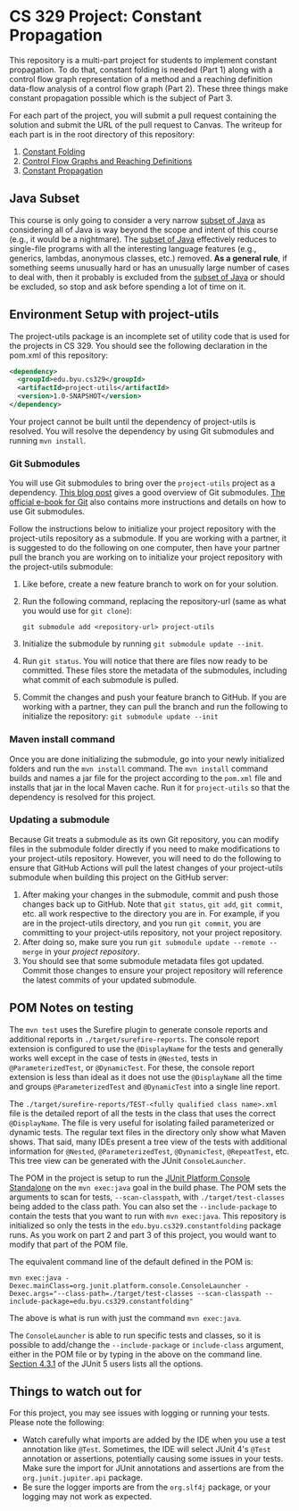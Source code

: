 # CS 329 Project: Constant Propagation

This repository is a multi-part project for students to implement constant propagation. To do that, constant folding is needed (Part 1) along with a control flow graph representation of a method and a reaching definition data-flow analysis of a control flow graph (Part 2). These three things make constant propagation possible which is the subject of Part 3.

For each part of the project, you will submit a pull request containing the solution and submit the URL of the pull request to Canvas. The writeup for each part is in the root directory of this repository:

1. [Constant Folding](part1-constant-folding.md)
2. [Control Flow Graphs and Reaching Definitions](part2-cfg-rd.md)
3. [Constant Propagation](part3-constant-propagation.md)

## Java Subset

This course is only going to consider a very narrow [subset of Java](https://bitbucket.org/byucs329/byu-cs-329-lecture-notes/src/master/java-subset/java-subset.md) as considering all of Java is way beyond the scope and intent of this course (e.g., it would be a nightmare). The [subset of Java](https://bitbucket.org/byucs329/byu-cs-329-lecture-notes/src/master/java-subset/java-subset.md) effectively reduces to single-file programs with all the interesting language features (e.g., generics, lambdas, anonymous classes, etc.) removed. **As a general rule**, if something seems unusually hard or has an unusually large number of cases to deal with, then it probably is excluded from the [subset of Java](https://bitbucket.org/byucs329/byu-cs-329-lecture-notes/src/master/java-subset/java-subset.md) or should be excluded, so stop and ask before spending a lot of time on it.

## Environment Setup with project-utils

The project-utils package is an incomplete set of utility code that is used for the projects in CS 329. You should see the following declaration in the pom.xml of this repository:

```xml
<dependency>
  <groupId>edu.byu.cs329</groupId>
  <artifactId>project-utils</artifactId>
  <version>1.0-SNAPSHOT</version>
</dependency>
```

Your project cannot be built until the dependency of project-utils is resolved. You will resolve the dependency by using Git submodules and running `mvn install`.

### Git Submodules

You will use Git submodules to bring over the `project-utils` project as a dependency. [This blog post](https://github.blog/2016-02-01-working-with-submodules/) gives a good overview of Git submodules. [The official e-book for Git](https://git-scm.com/book/en/v2/Git-Tools-Submodules) also contains more instructions and details on how to use Git submodules.

Follow the instructions below to initialize your project repository with the project-utils repository as a submodule. If you are working with a partner, it is suggested to do the following on one computer, then have your partner pull the branch you are working on to initialize your project repository with the project-utils submodule:

1. Like before, create a new feature branch to work on for your solution.
2. Run the following command, replacing the repository-url (same as what you would use for `git clone`):

    `git submodule add <repository-url> project-utils`

3. Initialize the submodule by running `git submodule update --init`.
4. Run `git status`. You will notice that there are files now ready to be committed. These files store the metadata of the submodules, including what commit of each submodule is pulled.
5. Commit the changes and push your feature branch to GitHub. If you are working with a partner, they can pull the branch and run the following to initialize the repository: `git submodule update --init`

### Maven install command

Once you are done initializing the submodule, go into your newly initialized folders and run the `mvn install` command.
The `mvn install` command builds and names a jar file for the project according to the `pom.xml` file and installs that jar in the local Maven cache. Run it for `project-utils` so that the dependency is resolved for this project.

### Updating a submodule

Because Git treats a submodule as its own Git repository, you can modify files in the submodule folder directly if you need to make modifications to your project-utils repository. However, you will need to do the following to ensure that GitHub Actions will pull the latest changes of your project-utils submodule when building this project on the GitHub server:

1. After making your changes in the submodule, commit and push those changes back up to GitHub. Note that `git status`, `git add`, `git commit`, etc. all work respective to the directory you are in. For example, if you are in the project-utils directory, and you run `git commit`, you are committing to your project-utils repository, not your project repository.
2. After doing so, make sure you run `git submodule update --remote --merge` in your *project repository*.
3. You should see that some submodule metadata files got updated. Commit those changes to ensure your project repository will reference the latest commits of your updated submodule.

## POM Notes on testing

The `mvn test` uses the Surefire plugin to generate console reports and additional reports in `./target/surefire-reports`. The console report extension is configured to use the `@DisplayName` for the tests and generally works well except in the case of tests in `@Nested`, tests in `@ParameterizedTest`, or `@DynamicTest`. For these, the console report extension is less than ideal as it does not use the `@DisplayName` all the time and groups `@ParameterizedTest` and `@DynamicTest` into a single line report.

The `./target/surefire-reports/TEST-<fully qualified class name>.xml` file is the detailed report of all the tests in the class that uses the correct `@DisplayName`. The file is very useful for isolating failed parameterized or dynamic tests. The regular text files in the directory only show what Maven shows. That said, many IDEs present a tree view of the tests with additional information for `@Nested`, `@ParameterizedTest`, `@DynamicTest`, `@RepeatTest`, etc. This tree view can be generated with the JUnit `ConsoleLauncher`.

The POM in the project is setup to run the [JUnit Platform Console Standalone](https://mvnrepository.com/artifact/org.junit.platform/junit-platform-console-standalone) on the `mvn exec:java` goal in the build phase. The POM sets the arguments to scan for tests, `--scan-classpath`, with `./target/test-classes` being added to the class path. You can also set the `--include-package` to contain the tests that you want to run with `mvn exec:java`. This repository is initialized so only the tests in the `edu.byu.cs329.constantfolding` package runs. As you work on part 2 and part 3 of this project, you would want to modify that part of the POM file.

The equivalent command line of the default defined in the POM is:

`mvn exec:java -Dexec.mainClass=org.junit.platform.console.ConsoleLauncher -Dexec.args="--class-path=./target/test-classes --scan-classpath --include-package=edu.byu.cs329.constantfolding"`

The above is what is run with just the command `mvn exec:java`.

The `ConsoleLauncher` is able to run specific tests and classes, so it is possible to add/change the `--include-package` or `include-class` argument, either in the POM file or by typing in the above on the command line. [Section 4.3.1](https://junit.org/junit5/docs/current/user-guide/#running-tests-console-launcher) of the JUnit 5 users lists all the options.

## Things to watch out for

For this project, you may see issues with logging or running your tests. Please note the following:

* Watch carefully what imports are added by the IDE when you use a test annotation like `@Test`. Sometimes, the IDE will select JUnit 4's `@Test` annotation or assertions, potentially causing some issues in your tests. Make sure the import for JUnit annotations and assertions are from the `org.junit.jupiter.api` package.
* Be sure the logger imports are from the `org.slf4j` package, or your logging may not work as expected.
